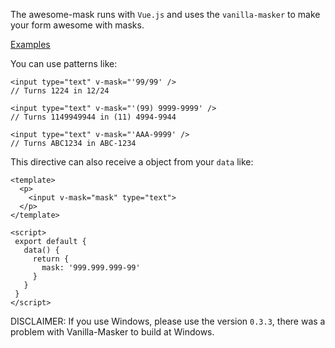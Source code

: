 The awesome-mask runs with `Vue.js` and uses the `vanilla-masker` to make your form awesome with masks.

[Examples](https://moip.github.io/awesome-examples/)

You can use patterns like:

```vue
<input type="text" v-mask="'99/99' />
// Turns 1224 in 12/24
```

```vue
<input type="text" v-mask="'(99) 9999-9999' />
// Turns 1149949944 in (11) 4994-9944
```



```vue
<input type="text" v-mask="'AAA-9999' />
// Turns ABC1234 in ABC-1234
```


This directive can also receive a object from your `data` like:

```vue
<template>
  <p>
    <input v-mask="mask" type="text">
  </p>
</template>

<script>
 export default {
   data() {
     return {
       mask: '999.999.999-99'
     }
   }
 }
</script>
```

DISCLAIMER: If you use Windows, please use the version `0.3.3`, there was a problem with Vanilla-Masker to build at Windows.
